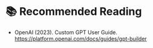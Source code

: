 # 📚 Recommended Reading

- OpenAI (2023). Custom GPT User Guide. https://platform.openai.com/docs/guides/gpt-builder